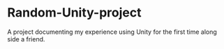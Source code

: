 # Random-Unity-project

A project documenting my experience using Unity for the first time along side a friend.

